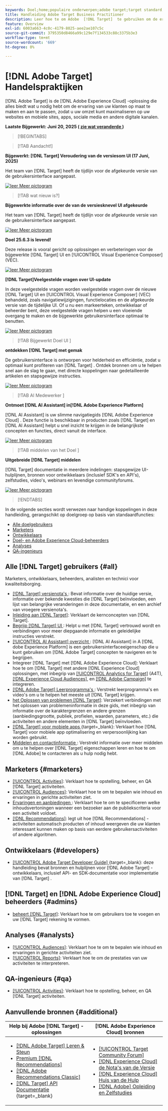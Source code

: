 ```yaml
---
keywords: Doel;home;populaire onderwerpen;adobe target;target standard;target premium;target documentation;adobe target documentation;praktische gids;gebruikershandleiding
title: Handleiding Adobe Target Business Practitioner
description: Leer hoe te om Adobe  [!DNL Target]  te gebruiken om de ervaring van uw klanten te personaliseren om opbrengst op uw Web en mobiele plaatsen, apps, en andere digitale kanalen te maximaliseren.
feature: Overview
exl-id: 6003a663-4c0c-4179-8025-aee2ae107c5c
source-git-commit: 3795350d8466a99c129e7f134533c88c3375b3e3
workflow-type: tm+mt
source-wordcount: '669'
ht-degree: 0%

---
```


# [!DNL Adobe Target] Handelspraktijken

[!DNL Adobe Target] is de [!DNL Adobe Experience Cloud] -oplossing die alles biedt wat u nodig hebt om de ervaring van uw klanten op maat te maken en aan te passen, zodat u uw omzet kunt maximaliseren op uw websites en mobiele sites, apps, sociale media en andere digitale kanalen.

**Laatste Bijgewerkt: Juni 20, 2025 ( [ zie wat veranderde ](r-release-notes/doc-change.md))**

>[!BEGINTABS]

>[!TAB  Aandacht!]

**Bijgewerkt: [!DNL Target] Veroudering van de versiesom UI (17 Juni, 2025)**

Het team van [!DNL Target] heeft de tijdlijn voor de afgekeurde versie van de gebruikersinterface aangepast.

[![ leer Meer pictogram ](/help/main/assets/learn-more.svg)](/help/main/r-release-notes/release-notes.md#revised)

>[!TAB  wat nieuw is?]

**Bijgewerkte informatie over de van de versiesknevel UI afgekeurde**

Het team van [!DNL Target] heeft de tijdlijn voor de afgekeurde versie van de gebruikersinterface aangepast.

[![ leer Meer pictogram ](/help/main/assets/learn-more.svg)](/help/main/r-release-notes/release-notes.md#revised)

**Doel 25.6.3 is levend!**

Deze release is vooral gericht op oplossingen en verbeteringen voor de bijgewerkte [!DNL Target] UI en [!UICONTROL Visual Experience Composer] (VEC).

[![ leer Meer pictogram ](/help/main/assets/learn-more.svg)](/help/main/r-release-notes/release-notes.md)

**[!DNL Target]Veelgestelde vragen over UI-update**

In deze veelgestelde vragen worden veelgestelde vragen over de nieuwe [!DNL Target] UI en [!UICONTROL Visual Experience Composer] (VEC) behandeld, zoals navigatiewijzigingen, functielocaties en de afgekeurde versie van de tijdelijke UI. Of u nu een markeerteken, ontwikkelaar of beheerder bent, deze veelgestelde vragen helpen u een vloeiende overgang te maken en de bijgewerkte gebruikersinterface optimaal te benutten.

[![ leer Meer pictogram ](/help/main/assets/learn-more.svg)](/help/main/c-intro/updated-ui-faq.md)

>[!TAB  Bijgewerkt Doel UI ]

**ontdekken [!DNL Target] met gemak**

De gebruikersinterface is ontworpen voor helderheid en efficiëntie, zodat u optimaal kunt profiteren van [!DNL Target] . Ontdek bronnen om u te helpen snel aan de slag te gaan, met directe koppelingen naar gedetailleerde artikelen en stapsgewijze instructies.

[![ leer Meer pictogram ](/help/main/assets/learn-more.svg)](/help/main/c-intro/understand-the-target-ui.md)

>[!TAB  AI Medewerker ]

**Ontmoet [!DNL AI Assistant] in[!DNL Adobe Experience Platform]**

[!DNL AI Assistant] is uw slimme navigatiegids [!DNL Adobe Experience Cloud] . Deze functie is beschikbaar in producten zoals [!DNL Target] en [!DNL AI Assistant] helpt u snel inzicht te krijgen in de belangrijkste concepten en functies, direct vanuit de interface.

[![ leer Meer pictogram ](/help/main/assets/learn-more.svg)](/help/main/c-intro/ai-assistant.md)

>[!TAB  middelen van het Doel ]

**Uitgebreide [!DNL Target] middelen**

[!DNL Target] documentatie in meerdere indelingen: stapsgewijze UI-hulplijnen, bronnen voor ontwikkelaars (inclusief SDK&#39;s en API&#39;s), zelfstudies, video&#39;s, webinars en levendige communityforums.

[![ leer Meer pictogram ](/help/main/assets/learn-more.svg)](/help/main/r-release-notes/target-documentation.md)

>[!ENDTABS]

In de volgende secties wordt verwezen naar handige koppelingen in deze handleiding, gerangschikt op doelgroep op basis van standaardfuncties:

- [Alle doelgebruikers](#all)
- [Marketers](#marketers)
- [Ontwikkelaars](#developers)
- [Doel- en Adobe Experience Cloud-beheerders](#admins)
- [Analyses](#analysts)
- [QA-ingenieurs](#qa)

## Alle [!DNL Target] gebruikers {#all}

Marketers, ontwikkelaars, beheerders, analisten en technici voor kwaliteitsborging.

- [[!DNL Target]  versienota&#39;s ](r-release-notes/release-notes.md): Bevat informatie over de huidige versie, informatie over bekende kwesties die [!DNL Target] beïnvloeden, een lijst van belangrijke veranderingen in deze documentatie, en een archief van vroegere versienota&#39;s.
- [ Inleiding aan  [!DNL Target]](c-intro/intro.md): Verklaart de kernconcepten van [!DNL Target].
- [ Begrijp  [!DNL Target]  UI ](/help/main/c-intro/understand-the-target-ui.md): Helpt u met [!DNL Target] vertrouwd wordt en verbindingen voor meer diepgaande informatie en geleidelijke instructies verstrekt.
- [[!UICONTROL AI Assistant] overzicht ](/help/main/c-intro/ai-assistant.md): [!DNL AI Assistant] in A [!DNL dobe Experience Platform] is een gebruikersinterfaceeigenschap die u kunt gebruiken om [!DNL Adobe Target] concepten te navigeren en te begrijpen.
- Integreer [!DNL Target] met [!DNL Adobe Experience Cloud]: Verklaart hoe te om [!DNL Target] met andere [!DNL Experience Cloud] oplossingen, met inbegrip van [[!UICONTROL Analytics for Target]](/help/main/c-integrating-target-with-mac/a4t/a4t.md) (A4T), [[!DNL Experience Cloud Audiences]](/help/main/c-integrating-target-with-mac/mmp.md), en [[!DNL Adobe Campaign]](/help/main/c-integrating-target-with-mac/campaign-and-target.md) te integreren.
- [[!DNL Adobe Target]  Leerprogramma&#39;s ](https://experienceleague.adobe.com/docs/target-learn/tutorials/overview.html?lang=nl-NL): Verstrekt leerprogramma&#39;s en video&#39;s om u te helpen het meeste uit [!DNL Target] krijgen.
- [ het Oplossen van problemen  [!DNL Target]](r-troubleshooting-target/troubleshooting-target.md): Verzekert verbindingen met het oplossen van problemeninformatie in deze gids, met inbegrip van informatie over de karaktergrenzen en andere grenzen (aanbiedingsgrootte, publiek, profielen, waarden, parameters, etc.) die activiteiten en andere elementen in [!DNL Target] beïnvloeden.
- [[!DNL Target]  voor mobiele apps ](https://experienceleague.adobe.com/docs/target-dev/developer/mobile-apps/overview.html?lang=nl-NL){target=_blank}: Verklaart hoe [!DNL Target] voor mobiele app optimalisering en verpersoonlijking kan worden gebruikt.
- [ Middelen en contactinformatie ](cmp-resources-and-contact-information.md): Verstrekt informatie over meer middelen om u te helpen over [!DNL Target] eigenschappen leren en hoe te om [!DNL Adobe] te contacteren als u hulp nodig hebt.

## Marketers {#marketers}

- [[!UICONTROL Activities]](c-activities/activities.md): Verklaart hoe te opstelling, beheer, en QA [!DNL Target] activiteiten.
- [[!UICONTROL Audiences]](c-target/target.md): Verklaart hoe te om te bepalen wie inhoud en ervaringen in gerichte activiteiten ziet.
- [ Ervaringen en aanbiedingen ](c-experiences/experiences.md): Verklaart hoe te om te specificeren welke inhoudsvertoningen wanneer een bezoeker aan de publiekscriteria voor een activiteit voldoet.
- [[!DNL Recommendations]](c-recommendations/recommendations.md): legt uit hoe [!DNL Recommendations] -activiteiten automatisch producten of inhoud weergeven die uw klanten interessant kunnen maken op basis van eerdere gebruikersactiviteiten of andere algoritmen.

## Ontwikkelaars {#developers}

- [[!UICONTROL Adobe Target Developer Guide] ](https://experienceleague.adobe.com/docs/target-dev/developer/overview.html?lang=nl-NL){target=_blank}: deze handleiding bevat bronnen en hulplijnen voor [!DNL Adobe Target] -ontwikkelaars, inclusief API- en SDK-documentatie voor implementatie van [!DNL Target] .

## [!DNL Target] en [!DNL Adobe Experience Cloud] beheerders {#admins}

- [ beheert  [!DNL Target]](administrating-target/administrating-target.md): Verklaart hoe te om gebruikers toe te voegen en uw [!DNL Target] rekening te vormen.

## Analyses {#analysts}

- [[!UICONTROL Audiences]](c-target/target.md): Verklaart hoe te om te bepalen wie inhoud en ervaringen in gerichte activiteiten ziet.
- [[!UICONTROL Reports]](c-reports/reports.md): Verklaart hoe te om de prestaties van uw activiteiten te interpreteren.

## QA-ingenieurs {#qa}

- [[!UICONTROL Activities]](c-activities/activities.md): Verklaart hoe te opstelling, beheer, en QA [!DNL Target] activiteiten.

## Aanvullende bronnen {#additional}

| Help bij Adobe [!DNL Target] -oplossingen | [!DNL Adobe Experience Cloud] bronnen |
|--- |--- |
| <ul><li>[[!DNL Adobe Target]  Leren &amp; Steun ](https://helpx.adobe.com/nl/support/target.html)</li><li>[ Premium  [!DNL Recommendations]](c-recommendations/recommendations.md)</li><li>[[!DNL Adobe Recommendations Classic]](/help/main/assets/adobe-recommendations-classic.pdf)</li><li>[[!DNL Target]  API Documentatie ](https://experienceleague.adobe.com/docs/target-dev/developer/api/target-api-overview.html?lang=nl-NL){target=_blank}</li></ul> | <ul><li>[[!UICONTROL Target Community Forum]](https://experienceleaguecommunities.adobe.com/t5/adobe-target/ct-p/adobe-target-community)</li><li>[[!DNL Experience Cloud]  de Nota&#39;s van de Versie ](https://experienceleague.adobe.com/docs/release-notes/experience-cloud/current.html?lang=nl-NL)</li><li>[[!DNL Experience Cloud]  Huis van de Hulp ](https://helpx.adobe.com/nl/support/experience-cloud.html)</li><li>[[!DNL Adobe]  Opleiding en Zelfstudies ](https://helpx.adobe.com/nl/learning.html?promoid=KAUDK)</li></ul> |  |

